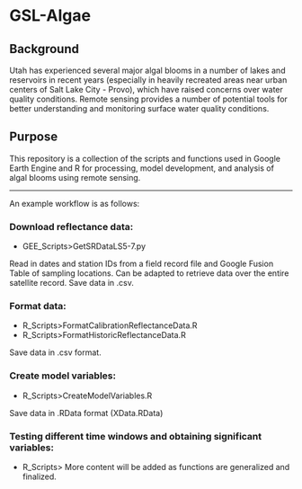 # GSL-Algae

## Background
Utah has experienced several major algal blooms in a number of lakes and reservoirs in recent years (especially in heavily recreated areas near urban centers of Salt Lake City - Provo), which have raised concerns over water quality conditions. Remote sensing provides a number of potential tools for better understanding and monitoring surface water quality conditions.

## Purpose
This repository is a collection of the scripts and functions used in Google Earth Engine and R for processing, model development, and analysis of algal blooms using remote sensing.

---
An example workflow is as follows:
### Download reflectance data:
* GEE_Scripts>GetSRDataLS5-7.py

Read in dates and station IDs from a field record file and Google Fusion Table of sampling locations. Can be adapted to retrieve data over the entire satellite record. Save data in .csv.

### Format data:
* R_Scripts>FormatCalibrationReflectanceData.R
* R_Scripts>FormatHistoricReflectanceData.R

Save data in .csv format.

### Create model variables:
* R_Scripts>CreateModelVariables.R

Save data in .RData format (XData.RData)

### Testing different time windows and obtaining significant variables:
* R_Scripts>
More content will be added as functions are generalized and finalized.
